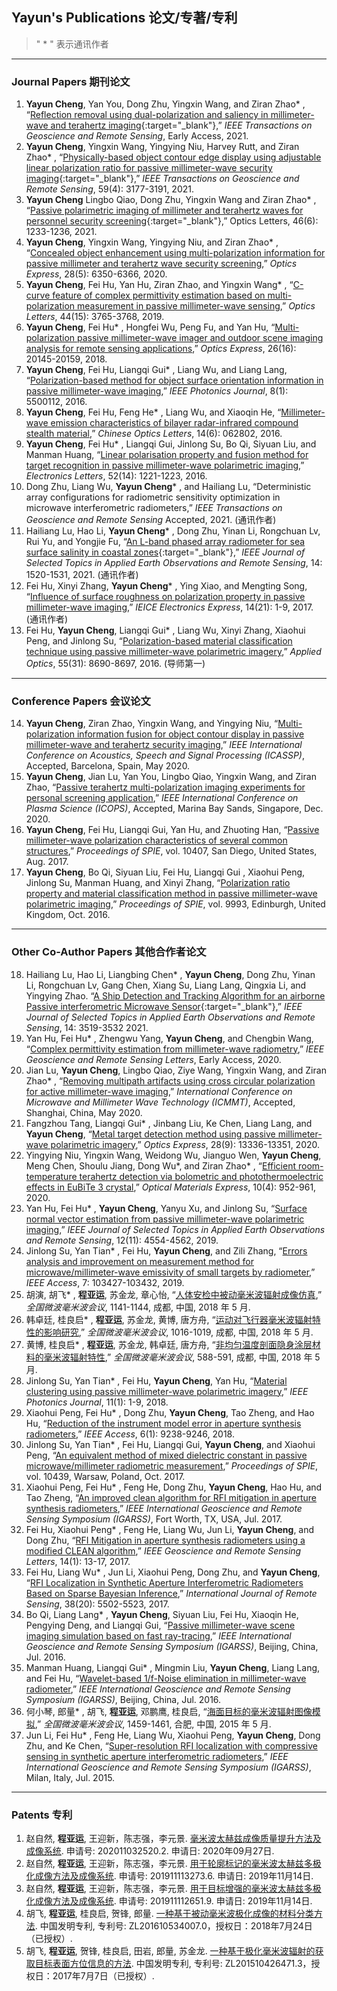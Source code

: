 ## **Yayun's Publications 论文/专著/专利**

>  " * " 表示通讯作者

---
### **Journal Papers 期刊论文**
1. **Yayun Cheng**, Yan You, Dong Zhu, Yingxin Wang, and Ziran Zhao* , “[Reflection removal using dual-polarization and saliency in millimeter-wave and terahertz imaging](http://www.doi.org/10.1109/TGRS.2021.3049554){:target="_blank"},” *IEEE Transactions on Geoscience and Remote Sensing*, Early Access, 2021. 
1. **Yayun Cheng**, Yingxin Wang, Yingying Niu, Harvey Rutt, and Ziran Zhao* , “[Physically-based object contour edge display using adjustable linear polarization ratio for passive millimeter-wave security imaging](http://www.doi.org/10.1109/TGRS.2020.3011179){:target="_blank"},” *IEEE Transactions on Geoscience and Remote Sensing*, 59(4): 3177-3191, 2021.
1. **Yayun Cheng** Lingbo Qiao, Dong Zhu, Yingxin Wang and Ziran Zhao* , “[Passive polarimetric imaging of millimeter and terahertz waves for personnel security screening](https://doi.org/10.1364/OL.418497){:target="_blank"},” Optics Letters, 46(6): 1233-1236, 2021.
2.	**Yayun Cheng**, Yingxin Wang, Yingying Niu, and Ziran Zhao* , “[Concealed object enhancement using multi-polarization information for passive millimeter and terahertz wave security screening](https://doi.org/10.1364/OE.384029),” *Optics Express*, 28(5): 6350-6366, 2020.
3.	**Yayun Cheng**, Fei Hu, Yan Hu, Ziran Zhao, and Yingxin Wang* , “[C-curve feature of complex permittivity estimation based on multi-polarization measurement in passive millimeter-wave sensing](https://doi.org/10.1364/OL.44.003765),” *Optics Letters*, 44(15): 3765-3768, 2019.
4.	**Yayun Cheng**, Fei Hu* , Hongfei Wu, Peng Fu, and Yan Hu, “[Multi-polarization passive millimeter-wave imager and outdoor scene imaging analysis for remote sensing applications](https://doi.org/10.1364/OE.26.020145),” *Optics Express*, 26(16): 20145-20159, 2018.
5.	**Yayun Cheng**, Fei Hu, Liangqi Gui* , Liang Wu, and Liang Lang, “[Polarization-based method for object surface orientation information in passive millimeter-wave imaging](https://doi.org/10.1109/JPHOT.2015.2507359),” *IEEE Photonics Journal*, 8(1): 5500112, 2016.
6.	**Yayun Cheng**, Fei Hu, Feng He* , Liang Wu, and Xiaoqin He, “[Millimeter-wave emission characteristics of bilayer radar-infrared compound stealth material](https://doi.org/10.3788/col201614.062802),” *Chinese Optics Letters*, 14(6): 062802, 2016.
7.	**Yayun Cheng**, Fei Hu* , Liangqi Gui, Jinlong Su, Bo Qi, Siyuan Liu, and Manman Huang, “[Linear polarisation property and fusion method for target recognition in passive millimeter-wave polarimetric imaging](https://doi.org/10.1049/el.2016.0681),” *Electronics Letters*, 52(14): 1221-1223, 2016.
1. Dong Zhu, Liang Wu, **Yayun Cheng*** , and Hailiang Lu, “Deterministic array configurations for radiometric sensitivity optimization in microwave interferometric radiometers,” *IEEE Transactions on Geoscience and Remote Sensing* Accepted, 2021. (通讯作者)
1. Hailiang Lu, Hao Li, **Yayun Cheng*** , Dong Zhu, Yinan Li, Rongchuan Lv, Rui Yu, and Yongjie Fu, “[An L-band phased array radiometer for sea surface salinity in coastal zones](https://doi.org/10.1109/JSTARS.2020.3045813){:target="_blank"},” *IEEE Journal of Selected Topics in Applied Earth Observations and Remote Sensing*, 14: 1520-1531, 2021. (通讯作者)
1. Fei Hu, Xinyi Zhang, **Yayun Cheng*** , Ying Xiao, and Mengting Song, “[Influence of surface roughness on polarization property in passive millimeter-wave imaging](https://doi.org/10.1587/elex.14.20171005),” *IEICE Electronics Express*, 14(21): 1-9, 2017. (通讯作者)
1. Fei Hu, **Yayun Cheng**, Liangqi Gui* , Liang Wu, Xinyi Zhang, Xiaohui Peng, and Jinlong Su, “[Polarization-based material classification technique using passive millimeter-wave polarimetric imagery](https://doi.org/10.1364/AO.55.008690),” *Applied Optics*, 55(31): 8690-8697, 2016. (导师第一)

---
### **Conference Papers 会议论文**
14. **Yayun Cheng**, Ziran Zhao, Yingxin Wang, and Yingying Niu, “[Multi-polarization information fusion for object contour display in passive millimeter-wave and terahertz security imaging](https://doi.org/10.1109/ICASSP40776.2020.9054207),” *IEEE International Conference on Acoustics, Speech and Signal Processing (ICASSP)*, Accepted, Barcelona, Spain, May 2020.
2. **Yayun Cheng**, Jian Lu, Yan You, Lingbo Qiao, Yingxin Wang, and Ziran Zhao, “[Passive terahertz multi-polarization imaging experiments for personal screening application](),” *IEEE International Conference on Plasma Science (ICOPS)*, Accepted, Marina Bay Sands, Singapore, Dec. 2020.
3. **Yayun Cheng**, Fei Hu, Liangqi Gui, Yan Hu, and Zhuoting Han, “[Passive millimeter-wave polarization characteristics of several common structures](https://doi.org/10.1117/12.2270947),” *Proceedings of SPIE*, vol. 10407, San Diego, United States, Aug. 2017.
4. **Yayun Cheng**, Bo Qi, Siyuan Liu, Fei Hu, Liangqi Gui , Xiaohui Peng, Jinlong Su, Manman Huang, and Xinyi Zhang, “[Polarization ratio property and material classification method in passive millimeter-wave polarimetric imaging](https://doi.org/10.1117/12.2239946),” *Proceedings of SPIE*, vol. 9993, Edinburgh, United Kingdom, Oct. 2016.

---
### **Other Co-Author Papers 其他合作者论文**
18. Hailiang Lu, Hao Li, Liangbing Chen* , **Yayun Cheng**, Dong Zhu, Yinan Li, Rongchuan Lv, Gang Chen, Xiang Su, Liang Lang, Qingxia Li, and Yingying Zhao. “[A Ship Detection and Tracking Algorithm for an airborne Passive interferometric Microwave Sensor](https://doi.org/10.1109/JSTARS.2021.3066514){:target="_blank"},” *IEEE Journal of Selected Topics in Applied Earth Observations and Remote Sensing*, 14: 3519-3532 2021.
1. Yan Hu, Fei Hu* , Zhengwu Yang, **Yayun Cheng**, and Chengbin Wang, “[Complex permittivity estimation from millimeter-wave radiometry](),” *IEEE Geoscience and Remote Sensing Letters*, Early Access, 2020.
18. Jian Lu, **Yayun Cheng**, Lingbo Qiao, Ziye Wang, Yingxin Wang, and Ziran Zhao* , “[Removing multipath artifacts using cross circular polarization for active millimeter-wave imaging](),” *International Conference on Microwave and Millimeter Wave Technology (ICMMT)*, Accepted, Shanghai, China, May 2020.
17. Fangzhou Tang, Liangqi Gui* , Jinbang Liu, Ke Chen, Liang Lang, and **Yayun Cheng**, “[Metal target detection method using passive millimeter-wave polarimetric imagery](),” *Optics Express*, 28(9): 13336-13351, 2020.
16. Yingying Niu, Yingxin Wang, Weidong Wu, Jianguo Wen, **Yayun Cheng**, Meng Chen, Shoulu Jiang, Dong Wu*, and Ziran Zhao* , “[Efficient room-temperature terahertz detection via bolometric and photothermoelectric effects in EuBiTe 3 crystal](),” *Optical Materials Express*, 10(4): 952-961, 2020.
15. Yan Hu, Fei Hu* , **Yayun Cheng**, Yanyu Xu, and Jinlong Su, “[Surface normal vector estimation from passive millimeter-wave polarimetric imaging](),” *IEEE Journal of Selected Topics in Applied Earth Observations and Remote Sensing*, 12(11): 4554-4562, 2019.
14. Jinlong Su, Yan Tian* , Fei Hu, **Yayun Cheng**, and Zili Zhang, “[Errors analysis and improvement on measurement method for microwave/millimeter-wave emissivity of small targets by radiometer](),” *IEEE Access*, 7: 103427-103432, 2019.
13. 胡演, 胡飞* , **程亚运**, 苏金龙, 章心怡, “[人体安检中被动毫米波辐射成像仿真](),” *全国微波毫米波会议*, 1141-1144, 成都, 中国, 2018 年 5 月.
12. 韩卓廷, 桂良启* , **程亚运**, 苏金龙, 黄博, 唐方舟, “[运动对飞行器毫米波辐射特性的影响研究](),” *全国微波毫米波会议*, 1016-1019, 成都, 中国, 2018 年 5 月.
11. 黄博, 桂良启* , **程亚运**, 苏金龙, 韩卓廷, 唐方舟, “[非均匀温度剖面隐身涂层材料的毫米波辐射特性](),” *全国微波毫米波会议*, 588-591, 成都, 中国, 2018 年 5 月.
10. Jinlong Su, Yan Tian* , Fei Hu, **Yayun Cheng**, Yan Hu, “[Material clustering using passive millimeter-wave polarimetric imagery](),” *IEEE Photonics Journal*, 11(1): 1-9, 2018.
9. Xiaohui Peng, Fei Hu* , Dong Zhu, **Yayun Cheng**, Tao Zheng, and Hao Hu, “[Reduction of the instrument model error in aperture synthesis radiometers](),” *IEEE Access*, 6(1): 9238-9246, 2018.
8. Jinlong Su, Yan Tian* , Fei Hu, Liangqi Gui, **Yayun Cheng**, and Xiaohui Peng, “[An equivalent method of mixed dielectric constant in passive microwave/millimeter radiometric measurement](),” *Proceedings of SPIE*, vol. 10439, Warsaw, Poland, Oct. 2017.
7. Xiaohui Peng, Fei Hu* , Feng He, Dong Zhu, **Yayun Cheng**, Hao Hu, and Tao Zheng, “[An improved clean algorithm for RFI mitigation in aperture synthesis radiometers](),” *IEEE International Geoscience and Remote Sensing Symposium (IGARSS)*, Fort Worth, TX, USA, Jul. 2017.
6. Fei Hu, Xiaohui Peng* , Feng He, Liang Wu, Jun Li, **Yayun Cheng**, and Dong Zhu, “[RFI Mitigation in aperture synthesis radiometers using a modified CLEAN algorithm](),” *IEEE Geoscience and Remote Sensing Letters*, 14(1): 13-17, 2017.
5. Fei Hu, Liang Wu* , Jun Li, Xiaohui Peng, Dong Zhu, and **Yayun Cheng**, “[RFI Localization in Synthetic Aperture Interferometric Radiometers Based on Sparse Bayesian Inference](),” *International Journal of Remote Sensing*, 38(20): 5502-5523, 2017.
4. Bo Qi, Liang Lang* , **Yayun Cheng**, Siyuan Liu, Fei Hu, Xiaoqin He, Pengying Deng, and Liangqi Gui, “[Passive millimeter-wave scene imaging simulation based on fast ray-tracing](),” *IEEE International Geoscience and Remote Sensing Symposium (IGARSS)*, Beijing, China, Jul. 2016.
3. Manman Huang, Liangqi Gui* , Mingmin Liu, **Yayun Cheng**, Liang Lang, and Fei Hu, “[Wavelet-based 1/f-Noise elimination in millimeter-wave radiometer](),” *IEEE International Geoscience and Remote Sensing Symposium (IGARSS)*, Beijing, China, Jul. 2016.
2. 何小琴, 郎量* , 胡飞, **程亚运**, 邓鹏鹰, 桂良启, “[海面目标的毫米波辐射图像模拟](),” *全国微波毫米波会议*, 1459-1461, 合肥, 中国, 2015 年 5 月.
1. Jun Li, Fei Hu* , Feng He, Liang Wu, Xiaohui Peng, **Yayun Cheng**, Dong Zhu, and Ke Chen, “[Super-resolution RFI localization with compressive sensing in synthetic aperture interferometric radiometers](),” *IEEE International Geoscience and Remote Sensing Symposium (IGARSS)*, Milan, Italy, Jul. 2015.

---
### **Patents 专利**
1. 赵自然, **程亚运**, 王迎新，陈志强，李元景. [毫米波太赫兹成像质量提升方法及成像系统](). 申请号: 202011032520.2. 申请日: 2020年09月27日.
1. 赵自然, **程亚运**, 王迎新，陈志强，李元景. [用于轮廓标记的毫米波太赫兹多极化成像方法及成像系统](). 申请号: 201911113273.6. 申请日: 2019年11月14日.
1. 赵自然, **程亚运**, 王迎新，陈志强，李元景. [用于目标增强的毫米波太赫兹多极化成像方法及成像系统](). 申请号: 201911112651.9. 申请日: 2019年11月14日.
1. 胡飞, **程亚运**, 桂良启, 贺锋, 郎量. [一种基于被动毫米波极化成像的材料分类方法](). 中国发明专利, 专利号: ZL201610534007.0，授权日：2018年7月24日（已授权）.
1. 胡飞, **程亚运**, 贺锋, 桂良启, 田岩, 郎量, 苏金龙. [一种基于极化毫米波辐射的获取目标表面方位信息的方法](). 中国发明专利, 专利号: ZL201510426471.3，授权日：2017年7月7日（已授权）.

<!-- 1.	Ziran Zhao (Supervisor), Yayun Cheng, et al., Invention patent in China, Application Number: [201911113273.6](), Application Date: 14 November 2019. 
2.	Ziran Zhao (Supervisor), Yayun Cheng, et al., Invention patent in China, Patent Number: [201911112651.9](), Application Date: 14 November 2019.
3.	Fei Hu (Supervisor), Yayun Cheng, et al., Invention patent in China, Patent Number: [ZL201610534007.0](), Authorization Date: 24 July 2018. (Authorized)
4.	Fei Hu (Supervisor), Yayun Cheng, et al. Invention patent in China, Patent Number: [ZL201510426471.3](), Authorization Date: 7 July 2017. (Authorized) -->
